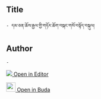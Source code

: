 ## Title
	- དམ་ཅན་ཆོས་རྒྱལ་གྱི་གཏོར་ཆོག་བསྐང་གསོ་བསྟོད་བསྐུལ།

## Author
	- 



[<img src="https://img.icons8.com/color/25/000000/edit-property.png"> Open in Editor](http://editor.openpecha.org/P000717)

[<img width="25" src="https://library.bdrc.io/icons/BUDA-small.svg"> Open in Buda](https://library.bdrc.io/show/bdr:IE0OPP000717)
